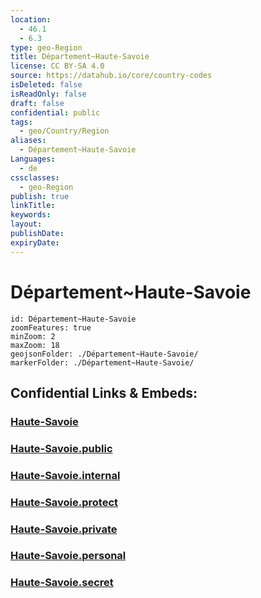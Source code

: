 ```yaml
---
location:
  - 46.1
  - 6.3
type: geo-Region
title: Département~Haute-Savoie
license: CC BY-SA 4.0
source: https://datahub.io/core/country-codes
isDeleted: false
isReadOnly: false
draft: false
confidential: public
tags:
  - geo/Country/Region
aliases:
  - Département~Haute-Savoie
Languages:
  - de
cssclasses:
  - geo-Region
publish: true
linkTitle:
keywords:
layout:
publishDate:
expiryDate:
---
```


# Département~Haute-Savoie

```leaflet
id: Département~Haute-Savoie
zoomFeatures: true 
minZoom: 2 
maxZoom: 18
geojsonFolder: ./Département~Haute-Savoie/
markerFolder: ./Département~Haute-Savoie/
```


## Confidential Links & Embeds: 

### [Haute-Savoie](/_Standards/Earth/Continent/Europe/Europe~West/France/regions~France/Auvergne-Rhône-Alpes/departments~Auvergne-Rhône-Alpes/Haute-Savoie.md) 

### [Haute-Savoie.public](/_public/Earth/Continent/Europe/Europe~West/France/regions~France/Auvergne-Rhône-Alpes/departments~Auvergne-Rhône-Alpes/Haute-Savoie.public.md) 

### [Haute-Savoie.internal](/_internal/Earth/Continent/Europe/Europe~West/France/regions~France/Auvergne-Rhône-Alpes/departments~Auvergne-Rhône-Alpes/Haute-Savoie.internal.md) 

### [Haute-Savoie.protect](/_protect/Earth/Continent/Europe/Europe~West/France/regions~France/Auvergne-Rhône-Alpes/departments~Auvergne-Rhône-Alpes/Haute-Savoie.protect.md) 

### [Haute-Savoie.private](/_private/Earth/Continent/Europe/Europe~West/France/regions~France/Auvergne-Rhône-Alpes/departments~Auvergne-Rhône-Alpes/Haute-Savoie.private.md) 

### [Haute-Savoie.personal](/_personal/Earth/Continent/Europe/Europe~West/France/regions~France/Auvergne-Rhône-Alpes/departments~Auvergne-Rhône-Alpes/Haute-Savoie.personal.md) 

### [Haute-Savoie.secret](/_secret/Earth/Continent/Europe/Europe~West/France/regions~France/Auvergne-Rhône-Alpes/departments~Auvergne-Rhône-Alpes/Haute-Savoie.secret.md)

